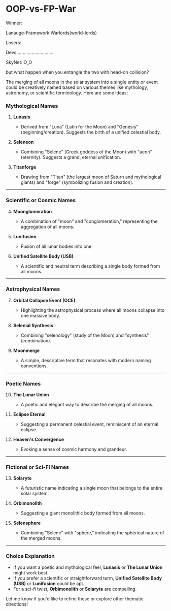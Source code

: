 # OOP-vs-FP-War

Winner:

Lanauge-Framework Warlords(world-lords)

Losers:

Devs.............................


SkyNet: O_O

but what happen when you entangle the two with head-on collision?

The merging of all moons in the solar system into a single entity or event could be creatively named based on various themes like mythology, astronomy, or scientific terminology. Here are some ideas:

### **Mythological Names**
1. **Lunasis**  
   - Derived from "Luna" (Latin for the Moon) and "Genesis" (beginning/creation). Suggests the birth of a unified celestial body.

2. **Seleneon**  
   - Combining "Selene" (Greek goddess of the Moon) with "aeon" (eternity). Suggests a grand, eternal unification.

3. **Titanforge**  
   - Drawing from "Titan" (the largest moon of Saturn and mythological giants) and "forge" (symbolizing fusion and creation).

---

### **Scientific or Cosmic Names**
4. **Moonglomeration**  
   - A combination of "moon" and "conglomeration," representing the aggregation of all moons.

5. **Lunifusion**  
   - Fusion of all lunar bodies into one.

6. **Unified Satellite Body (USB)**  
   - A scientific and neutral term describing a single body formed from all moons.

---

### **Astrophysical Names**
7. **Orbital Collapse Event (OCE)**  
   - Highlighting the astrophysical process where all moons collapse into one massive body.

8. **Selenial Synthesis**  
   - Combining "selenology" (study of the Moon) and "synthesis" (combination).

9. **Moonmerge**  
   - A simple, descriptive term that resonates with modern naming conventions.

---

### **Poetic Names**
10. **The Lunar Union**  
    - A poetic and elegant way to describe the merging of all moons.

11. **Eclipse Eternal**  
    - Suggesting a permanent celestial event, reminiscent of an eternal eclipse.

12. **Heaven's Convergence**  
    - Evoking a sense of cosmic harmony and grandeur.

---

### **Fictional or Sci-Fi Names**
13. **Solaryte**  
    - A futuristic name indicating a single moon that belongs to the entire solar system.

14. **Orbimonolith**  
    - Suggesting a giant monolithic body formed from all moons.

15. **Selensphere**  
    - Combining "Selene" with "sphere," indicating the spherical nature of the merged moons.

---

### **Choice Explanation**
- If you want a poetic and mythological feel, **Lunasis** or **The Lunar Union** might work best.
- If you prefer a scientific or straightforward term, **Unified Satellite Body (USB)** or **Lunifusion** could be apt.
- For a sci-fi twist, **Orbimonolith** or **Solaryte** are compelling.

Let me know if you'd like to refine these or explore other thematic directions!
